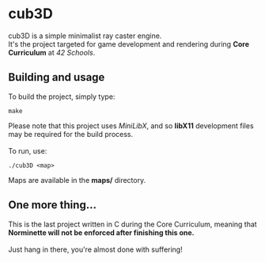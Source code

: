 # cub3D
cub3D is a simple minimalist ray caster engine.
<br>
It's the project targeted for game development and rendering during
**Core Curriculum** at *42 Schools*.

## Building and usage
To build the project, simply type:
```
make
```
Please note that this project uses *MiniLibX*,
and so **libX11** development files may be required for the build process.
<br>
<br>
To run, use:
```
./cub3D <map>
```
Maps are available in the **maps/** directory.

## One more thing...
This is the last project written in C during the Core Curriculum,
meaning that **Norminette will not be enforced after finishing this one.**
<br>
<br>
Just hang in there, you're almost done with suffering!
